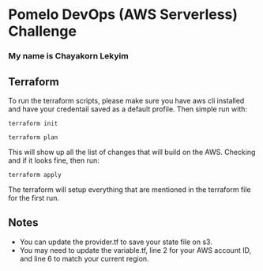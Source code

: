 <h1> Pomelo DevOps (AWS Serverless) Challenge </h1>

<h3> My name is Chayakorn Lekyim </h3>

## Terraform

To run the terraform scripts, please make sure you have aws cli installed and have your credentail saved as a default profile. Then simple run with:

`terraform init`

`terraform plan`

This will show up all the list of changes that will build on the AWS. Checking and if it looks fine, then run:

`terraform apply`

The terraform will setup everything that are mentioned in the terraform file for the first run.


## Notes
- You can update the provider.tf to save your state file on s3.
- You may need to update the variable.tf, line 2 for your AWS account ID, and line 6 to match your current region.

